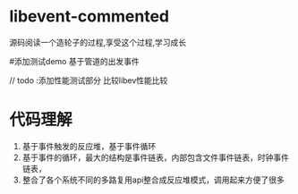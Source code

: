 ﻿# libevent-commented


源码阅读一个造轮子的过程,享受这个过程,学习成长


#添加测试demo 基于管道的出发事件


// todo :添加性能测试部分 比较libev性能比较


# 代码理解

1. 基于事件触发的反应堆，基于事件循环
2. 基于事件的循环，最大的结构是事件链表，内部包含文件事件链表，时钟事件链表，
3. 整合了各个系统不同的多路复用api整合成反应堆模式，调用起来方便了很多
